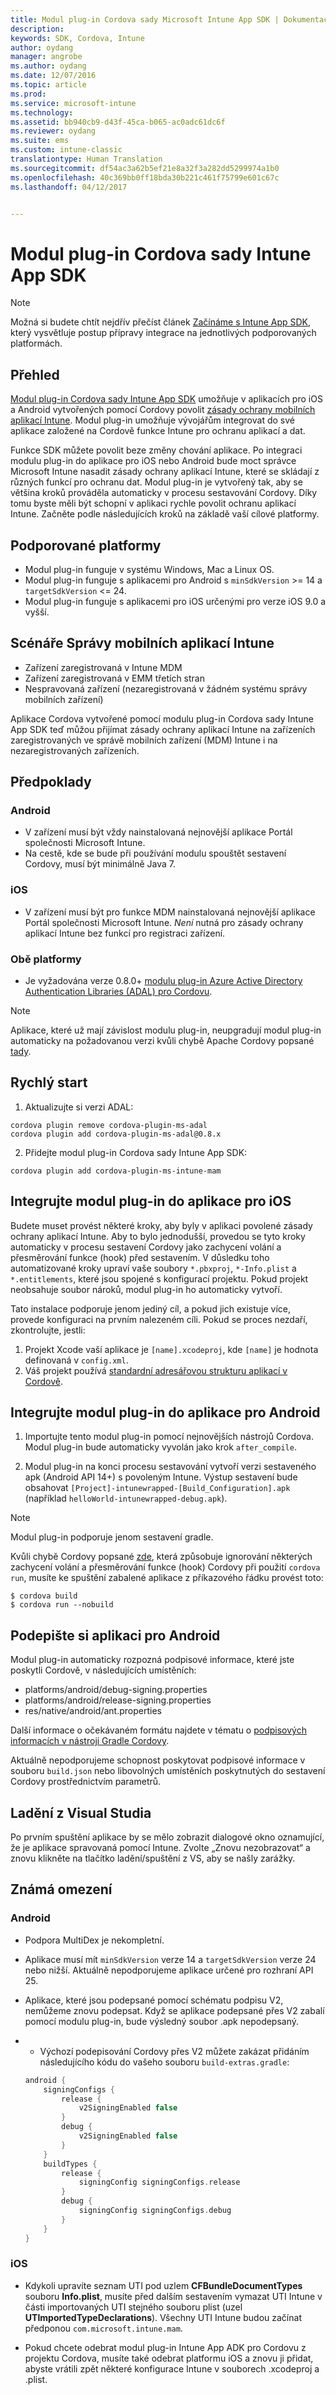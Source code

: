 ```yaml
---
title: Modul plug-in Cordova sady Microsoft Intune App SDK | Dokumentace Microsoftu
description: 
keywords: SDK, Cordova, Intune
author: oydang
manager: angrobe
ms.author: oydang
ms.date: 12/07/2016
ms.topic: article
ms.prod: 
ms.service: microsoft-intune
ms.technology: 
ms.assetid: bb940cb9-d43f-45ca-b065-ac0adc61dc6f
ms.reviewer: oydang
ms.suite: ems
ms.custom: intune-classic
translationtype: Human Translation
ms.sourcegitcommit: df54ac3a62b5ef21e8a32f3a282dd5299974a1b0
ms.openlocfilehash: 40c369bb0ff18bda30b221c461f75799e601c67c
ms.lasthandoff: 04/12/2017


---
```

# <a name="microsoft-intune-app-sdk-cordova-plugin"></a>Modul plug-in Cordova sady Intune App SDK

> [!NOTE]
> Možná si budete chtít nejdřív přečíst článek [Začínáme s Intune App SDK](intune-app-sdk-get-started.md), který vysvětluje postup přípravy integrace na jednotlivých podporovaných platformách.

## <a name="overview"></a>Přehled

[Modul plug-in Cordova sady Intune App SDK](https://github.com/msintuneappsdk/cordova-plugin-ms-intune-mam) umožňuje v aplikacích pro iOS a Android vytvořených pomocí Cordovy povolit [zásady ochrany mobilních aplikací Intune](/intune/deploy-use/protect-app-data-using-mobile-app-management-policies-with-microsoft-intune). Modul plug-in umožňuje vývojářům integrovat do své aplikace založené na Cordově funkce Intune pro ochranu aplikací a dat.

Funkce SDK můžete povolit beze změny chování aplikace. Po integraci modulu plug-in do aplikace pro iOS nebo Android bude moct správce Microsoft Intune nasadit zásady ochrany aplikací Intune, které se skládají z různých funkcí pro ochranu dat. Modul plug-in je vytvořený tak, aby se většina kroků prováděla automaticky v procesu sestavování Cordovy. Díky tomu byste měli být schopní v aplikaci rychle povolit ochranu aplikací Intune. Začněte podle následujících kroků na základě vaší cílové platformy.

## <a name="supported-platforms"></a>Podporované platformy

* Modul plug-in funguje v systému Windows, Mac a Linux OS.
* Modul plug-in funguje s aplikacemi pro Android s `minSdkVersion` >= 14 a `targetSdkVersion` <= 24.
* Modul plug-in funguje s aplikacemi pro iOS určenými pro verze iOS 9.0 a vyšší.

## <a name="intune-mobile-application-management-scenarios"></a>Scénáře Správy mobilních aplikací Intune

* Zařízení zaregistrovaná v Intune MDM
* Zařízení zaregistrovaná v EMM třetích stran
* Nespravovaná zařízení (nezaregistrovaná v žádném systému správy mobilních zařízení)

Aplikace Cordova vytvořené pomocí modulu plug-in Cordova sady Intune App SDK teď můžou přijímat zásady ochrany aplikací Intune na zařízeních zaregistrovaných ve správě mobilních zařízení (MDM) Intune i na nezaregistrovaných zařízeních.

## <a name="prerequisites"></a>Předpoklady

### <a name="android"></a>Android

* V zařízení musí být vždy nainstalovaná nejnovější aplikace Portál společnosti Microsoft Intune.
* Na cestě, kde se bude při používání modulu spouštět sestavení Cordovy, musí být minimálně Java 7.

### <a name="ios"></a>iOS

* V zařízení musí být pro funkce MDM nainstalovaná nejnovější aplikace Portál společnosti Microsoft Intune. *Není* nutná pro zásady ochrany aplikací Intune bez funkcí pro registraci zařízení.

### <a name="both-platforms"></a>Obě platformy

* Je vyžadována verze 0.8.0+ [modulu plug-in Azure Active Directory Authentication Libraries (ADAL) pro Cordovu](https://github.com/AzureAD/azure-activedirectory-library-for-cordova).

> [!NOTE]
> Aplikace, které už mají závislost modulu plug-in, neupgradují modul plug-in automaticky na požadovanou verzi kvůli chybě Apache Cordovy popsané [tady](https://issues.apache.org/jira/browse/CB-6227?jql=text%20~%20%22plugin%20dependency%22).



## <a name="quick-start"></a>Rychlý start

1. Aktualizujte si verzi ADAL:

  ```shell
  cordova plugin remove cordova-plugin-ms-adal
  cordova plugin add cordova-plugin-ms-adal@0.8.x
  ```

2. Přidejte modul plug-in Cordova sady Intune App SDK:

  ```shell
  cordova plugin add cordova-plugin-ms-intune-mam
  ```

## <a name="build-the-plugin-into-your-ios-app"></a>Integrujte modul plug-in do aplikace pro iOS

Budete muset provést některé kroky, aby byly v aplikaci povolené zásady ochrany aplikací Intune. Aby to bylo jednodušší, provedou se tyto kroky automaticky v procesu sestavení Cordovy jako zachycení volání a přesměrování funkce (hook) před sestavením. V důsledku toho automatizované kroky upraví vaše soubory `*.pbxproj`, `*-Info.plist` a `*.entitlements`, které jsou spojené s konfigurací projektu. Pokud projekt neobsahuje soubor nároků, modul plug-in ho automaticky vytvoří.

Tato instalace podporuje jenom jediný cíl, a pokud jich existuje více, provede konfiguraci na prvním nalezeném cíli. Pokud se proces nezdaří, zkontrolujte, jestli:

1. Projekt Xcode vaší aplikace je `[name].xcodeproj`, kde `[name]` je hodnota definovaná v `config.xml`.
2. Váš projekt používá [standardní adresářovou strukturu aplikací v Cordově](https://cordova.apache.org/docs/en/latest/reference/cordova-cli/index.html#directory-structure).

## <a name="build-the-plugin-into-your-android-app"></a>Integrujte modul plug-in do aplikace pro Android

1. Importujte tento modul plug-in pomocí nejnovějších nástrojů Cordova. Modul plug-in bude automaticky vyvolán jako krok `after_compile`.

2. Modul plug-in na konci procesu sestavování vytvoří verzi sestaveného apk (Android API 14+) s povoleným Intune. Výstup sestavení bude obsahovat `[Project]-intunewrapped-[Build_Configuration].apk` (například `helloWorld-intunewrapped-debug.apk`).

> [!NOTE]
> Modul plug-in podporuje jenom sestavení gradle.

Kvůli chybě Cordovy popsané [zde](https://issues.apache.org/jira/browse/CB-9434), která způsobuje ignorování některých zachycení volání a přesměrování funkce (hook) Cordovy při použití `cordova run`, musíte ke spuštění zabalené aplikace z příkazového řádku provést toto:

```shell
$ cordova build
$ cordova run --nobuild
```

## <a name="sign-your-android-app"></a>Podepište si aplikaci pro Android

Modul plug-in automaticky rozpozná podpisové informace, které jste poskytli Cordově, v následujících umístěních:

* platforms/android/debug-signing.properties
* platforms/android/release-signing.properties
* res/native/android/ant.properties

Další informace o očekávaném formátu najdete v tématu o [podpisových informacích v nástroji Gradle Cordovy](https://cordova.apache.org/docs/en/latest/guide/platforms/android/#using-gradle).

Aktuálně nepodporujeme schopnost poskytovat podpisové informace v souboru `build.json` nebo libovolných umístěních poskytnutých do sestavení Cordovy prostřednictvím parametrů.

## <a name="debugging-from-visual-studio"></a>Ladění z Visual Studia

Po prvním spuštění aplikace by se mělo zobrazit dialogové okno oznamující, že je aplikace spravovaná pomocí Intune. Zvolte „Znovu nezobrazovat“ a znovu klikněte na tlačítko ladění/spuštění z VS, aby se našly zarážky.

## <a name="known-limitations"></a>Známá omezení

### <a name="android"></a>Android

* Podpora MultiDex je nekompletní.
* Aplikace musí mít `minSdkVersion` verze 14 a `targetSdkVersion` verze 24 nebo nižší. Aktuálně nepodporujeme aplikace určené pro rozhraní API 25.
* Aplikace, které jsou podepsané pomocí schématu podpisu V2, nemůžeme znovu podepsat. Když se aplikace podepsané přes V2 zabalí pomocí modulu plug-in, bude výsledný soubor .apk nepodepsaný.
*
  * Výchozí podepisování Cordovy přes V2 můžete zakázat přidáním následujícího kódu do vašeho souboru `build-extras.gradle`:

  ```gradle
  android {
      signingConfigs {
          release {
              v2SigningEnabled false
          }
          debug {
              v2SigningEnabled false
          }
      }
      buildTypes {
          release {
              signingConfig signingConfigs.release
          }
          debug {
              signingConfig signingConfigs.debug
          }
      }
  }
  ```

### <a name="ios"></a>iOS

* Kdykoli upravíte seznam UTI pod uzlem **CFBundleDocumentTypes** souboru **Info.plist**, musíte před dalším sestavením vymazat UTI Intune v části importovaných UTI stejného souboru plist (uzel **UTImportedTypeDeclarations**). Všechny UTI Intune budou začínat předponou `com.microsoft.intune.mam`.

* Pokud chcete odebrat modul plug-in Intune App ADK pro Cordovu z projektu Cordova, musíte také odebrat platformu iOS a znovu ji přidat, abyste vrátili zpět některé konfigurace Intune v souborech .xcodeproj a .plist.

